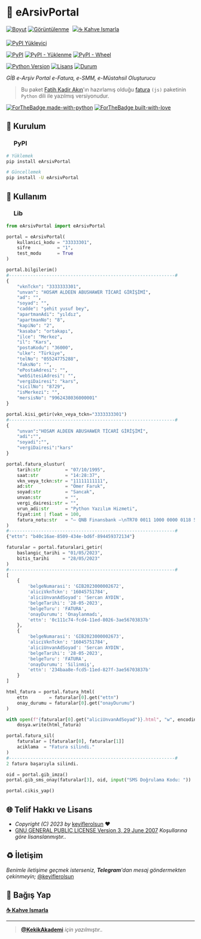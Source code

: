 # 🧾 eArsivPortal

[![Boyut](https://img.shields.io/github/repo-size/keyiflerolsun/eArsivPortal?logo=git&logoColor=white&label=Boyut)](#)
[![Görüntülenme](https://hits.seeyoufarm.com/api/count/incr/badge.svg?url=https://github.com/keyiflerolsun/eArsivPortal&title=Görüntülenme)](#)
<a href="https://KekikAkademi.org/Kahve" target="_blank"><img src="https://img.shields.io/badge/☕️-Kahve Ismarla-ffdd00" title="☕️ Kahve Ismarla" style="padding-left:5px;"></a>

[![PyPI Yükleyici](https://img.shields.io/github/actions/workflow/status/keyiflerolsun/eArsivPortal/PyPI.yml?label=PyPI%20Y%C3%BCkleyici&logo=github)](https://github.com/keyiflerolsun/eArsivPortal/actions/workflows/PyPI.yml)

[![PyPI](https://img.shields.io/pypi/v/eArsivPortal?logo=pypi&logoColor=white&label=PyPI)](https://pypi.org/project/eArsivPortal)
[![PyPI - Yüklenme](https://img.shields.io/pypi/dm/eArsivPortal?logo=pypi&logoColor=white&label=Yüklenme)](https://pypi.org/project/eArsivPortal)
[![PyPI - Wheel](https://img.shields.io/pypi/wheel/eArsivPortal?logo=pypi&logoColor=white&label=Wheel)](https://pypi.org/project/eArsivPortal)

[![Python Version](https://img.shields.io/pypi/pyversions/eArsivPortal?logo=python&logoColor=white&label=Python)](#)
[![Lisans](https://img.shields.io/pypi/l/eArsivPortal?logo=gnu&logoColor=white&label=Lisans)](#)
[![Durum](https://img.shields.io/pypi/status/eArsivPortal?logo=windowsterminal&logoColor=white&label=Durum)](#)

*GİB e-Arşiv Portal e-Fatura, e-SMM, e-Müstahsil Oluşturucu*

> Bu paket [Fatih Kadir Akın](https://github.com/f)'ın hazırlamış olduğu [fatura](https://github.com/f/fatura) `(js)` paketinin `Python` dili ile yazılmış versiyonudur.

[![ForTheBadge made-with-python](https://ForTheBadge.com/images/badges/made-with-python.svg)](https://www.python.org/)
[![ForTheBadge built-with-love](https://ForTheBadge.com/images/badges/built-with-love.svg)](https://GitHub.com/keyiflerolsun/)

## 🚀 Kurulum

### <a href="#"><img width="16" src="https://raw.githubusercontent.com/keyiflerolsun/eArsivPortal/main/.github/icons/pypi.svg"></a> PyPI

```bash
# Yüklemek
pip install eArsivPortal

# Güncellemek
pip install -U eArsivPortal
```

## 📝 Kullanım

### <a href="#"><img width="16" src="https://raw.githubusercontent.com/keyiflerolsun/eArsivPortal/main/.github/icons/python.svg"></a> Lib

```python
from eArsivPortal import eArsivPortal

portal = eArsivPortal(
    kullanici_kodu = "33333301",
    sifre          = "1",
    test_modu      = True
)
```

```python
portal.bilgilerim()
#--------------------------------------------------------------#
{
    "vknTckn": "3333333301",
    "unvan": "HOSAM ALDEEN ABUSHAWER TİCARİ GİRİŞİMİ",
    "ad": "",
    "soyad": "",
    "cadde": "şehit yusuf bey",
    "apartmanAdi": "yıldız",
    "apartmanNo": "8",
    "kapiNo": "2",
    "kasaba": "ortakapı",
    "ilce": "Merkez",
    "il": "Kars",
    "postaKodu": "36000",
    "ulke": "Türkiye",
    "telNo": "05524775288",
    "faksNo": "",
    "ePostaAdresi": "",
    "webSitesiAdresi": "",
    "vergiDairesi": "kars",
    "sicilNo": "8729",
    "isMerkezi": "",
    "mersisNo": "9962438036000001"
}
```

```python
portal.kisi_getir(vkn_veya_tckn="3333333301")
#--------------------------------------------------------------#
{
    "unvan":"HOSAM ALDEEN ABUSHAWER TİCARİ GİRİŞİMİ",
    "adi":"",
    "soyadi":"",
    "vergiDairesi":"kars"
}
```

```python
portal.fatura_olustur(
    tarih:str         = "07/10/1995",
    saat:str          = "14:28:37",
    vkn_veya_tckn:str = "11111111111",
    ad:str            = "Ömer Faruk",
    soyad:str         = "Sancak",
    unvan:str         = "",
    vergi_dairesi:str = "",
    urun_adi:str      = "Python Yazılım Hizmeti",
    fiyat:int | float = 100,
    fatura_notu:str   = "— QNB Finansbank —\nTR70 0011 1000 0000 0118 5102 59\nÖmer Faruk Sancak"
)
#--------------------------------------------------------------#
{"ettn": "b40c16ae-8509-434e-bd6f-894459372134"}
```

```python
faturalar = portal.faturalari_getir(
    baslangic_tarihi = "01/05/2023",
    bitis_tarihi     = "28/05/2023"
)
#--------------------------------------------------------------#
[
    {
        'belgeNumarasi': 'GIB2023000002672',
        'aliciVknTckn': '16045751784',
        'aliciUnvanAdSoyad': 'Sercan AYDIN',
        'belgeTarihi': '28-05-2023',
        'belgeTuru': 'FATURA',
        'onayDurumu': 'Onaylanmadı',
        'ettn': '0c111c74-fcd4-11ed-8026-3ae56703837b'
    },
    {
        'belgeNumarasi': 'GIB2023000002673',
        'aliciVknTckn': '16045751784',
        'aliciUnvanAdSoyad': 'Sercan AYDIN',
        'belgeTarihi': '28-05-2023',
        'belgeTuru': 'FATURA',
        'onayDurumu': 'Silinmiş',
        'ettn': '234baa8e-fcd5-11ed-827f-3ae56703837b'
    }
]
```

```python
html_fatura = portal.fatura_html(
    ettn        = faturalar[0].get("ettn")
    onay_durumu = faturalar[0].get("onayDurumu")
)

with open(f"{faturalar[0].get("aliciUnvanAdSoyad")}.html", "w", encoding="utf-8") as dosya:
    dosya.write(html_fatura)
```

```python
portal.fatura_sil(
    faturalar = [faturalar[0], faturalar[1]]
    aciklama  = "Fatura silindi."
)
#--------------------------------------------------------------#
2 fatura başarıyla silindi.
```

```python
oid = portal.gib_imza()
portal.gib_sms_onay(faturalar[3], oid, input("SMS Doğrulama Kodu: "))
```

```python
portal.cikis_yap()
```

## 🌐 Telif Hakkı ve Lisans

* *Copyright (C) 2023 by* [keyiflerolsun](https://github.com/keyiflerolsun) ❤️️
* [GNU GENERAL PUBLIC LICENSE Version 3, 29 June 2007](https://github.com/keyiflerolsun/eArsivPortal/blob/master/LICENSE) *Koşullarına göre lisanslanmıştır..*

## ♻️ İletişim

*Benimle iletişime geçmek isterseniz, **Telegram**'dan mesaj göndermekten çekinmeyin;* [@keyiflerolsun](https://t.me/KekikKahve)

## 💸 Bağış Yap

**[☕️ Kahve Ismarla](https://KekikAkademi.org/Kahve)**

***

> **[@KekikAkademi](https://t.me/KekikAkademi)** *için yazılmıştır..*